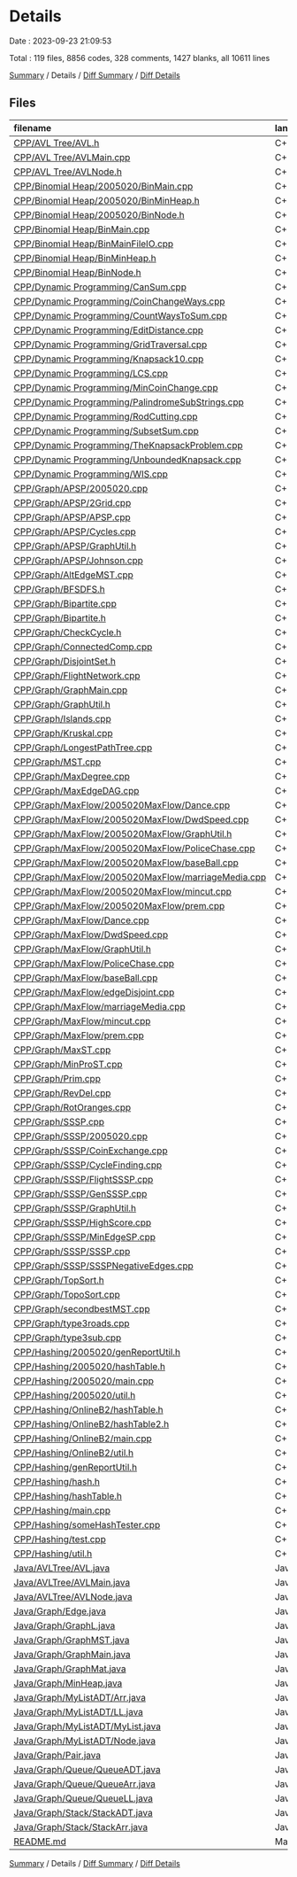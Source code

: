 # Details

Date : 2023-09-23 21:09:53

Total : 119 files,  8856 codes, 328 comments, 1427 blanks, all 10611 lines

[Summary](results.md) / Details / [Diff Summary](diff.md) / [Diff Details](diff-details.md)

## Files
| filename | language | code | comment | blank | total |
| :--- | :--- | ---: | ---: | ---: | ---: |
| [CPP/AVL Tree/AVL.h](/CPP/AVL%20Tree/AVL.h) | C++ | 177 | 1 | 24 | 202 |
| [CPP/AVL Tree/AVLMain.cpp](/CPP/AVL%20Tree/AVLMain.cpp) | C++ | 82 | 0 | 13 | 95 |
| [CPP/AVL Tree/AVLNode.h](/CPP/AVL%20Tree/AVLNode.h) | C++ | 58 | 0 | 9 | 67 |
| [CPP/Binomial Heap/2005020/BinMain.cpp](/CPP/Binomial%20Heap/2005020/BinMain.cpp) | C++ | 47 | 0 | 6 | 53 |
| [CPP/Binomial Heap/2005020/BinMinHeap.h](/CPP/Binomial%20Heap/2005020/BinMinHeap.h) | C++ | 110 | 16 | 20 | 146 |
| [CPP/Binomial Heap/2005020/BinNode.h](/CPP/Binomial%20Heap/2005020/BinNode.h) | C++ | 111 | 3 | 16 | 130 |
| [CPP/Binomial Heap/BinMain.cpp](/CPP/Binomial%20Heap/BinMain.cpp) | C++ | 45 | 2 | 6 | 53 |
| [CPP/Binomial Heap/BinMainFileIO.cpp](/CPP/Binomial%20Heap/BinMainFileIO.cpp) | C++ | 57 | 0 | 11 | 68 |
| [CPP/Binomial Heap/BinMinHeap.h](/CPP/Binomial%20Heap/BinMinHeap.h) | C++ | 110 | 16 | 20 | 146 |
| [CPP/Binomial Heap/BinNode.h](/CPP/Binomial%20Heap/BinNode.h) | C++ | 111 | 3 | 16 | 130 |
| [CPP/Dynamic Programming/CanSum.cpp](/CPP/Dynamic%20Programming/CanSum.cpp) | C++ | 33 | 1 | 2 | 36 |
| [CPP/Dynamic Programming/CoinChangeWays.cpp](/CPP/Dynamic%20Programming/CoinChangeWays.cpp) | C++ | 41 | 0 | 4 | 45 |
| [CPP/Dynamic Programming/CountWaysToSum.cpp](/CPP/Dynamic%20Programming/CountWaysToSum.cpp) | C++ | 25 | 1 | 0 | 26 |
| [CPP/Dynamic Programming/EditDistance.cpp](/CPP/Dynamic%20Programming/EditDistance.cpp) | C++ | 44 | 0 | 5 | 49 |
| [CPP/Dynamic Programming/GridTraversal.cpp](/CPP/Dynamic%20Programming/GridTraversal.cpp) | C++ | 45 | 1 | 13 | 59 |
| [CPP/Dynamic Programming/Knapsack10.cpp](/CPP/Dynamic%20Programming/Knapsack10.cpp) | C++ | 39 | 0 | 12 | 51 |
| [CPP/Dynamic Programming/LCS.cpp](/CPP/Dynamic%20Programming/LCS.cpp) | C++ | 55 | 0 | 5 | 60 |
| [CPP/Dynamic Programming/MinCoinChange.cpp](/CPP/Dynamic%20Programming/MinCoinChange.cpp) | C++ | 34 | 1 | 4 | 39 |
| [CPP/Dynamic Programming/PalindromeSubStrings.cpp](/CPP/Dynamic%20Programming/PalindromeSubStrings.cpp) | C++ | 32 | 0 | 7 | 39 |
| [CPP/Dynamic Programming/RodCutting.cpp](/CPP/Dynamic%20Programming/RodCutting.cpp) | C++ | 35 | 0 | 2 | 37 |
| [CPP/Dynamic Programming/SubsetSum.cpp](/CPP/Dynamic%20Programming/SubsetSum.cpp) | C++ | 48 | 0 | 6 | 54 |
| [CPP/Dynamic Programming/TheKnapsackProblem.cpp](/CPP/Dynamic%20Programming/TheKnapsackProblem.cpp) | C++ | 23 | 2 | 4 | 29 |
| [CPP/Dynamic Programming/UnboundedKnapsack.cpp](/CPP/Dynamic%20Programming/UnboundedKnapsack.cpp) | C++ | 23 | 0 | 5 | 28 |
| [CPP/Dynamic Programming/WIS.cpp](/CPP/Dynamic%20Programming/WIS.cpp) | C++ | 68 | 0 | 6 | 74 |
| [CPP/Graph/APSP/2005020.cpp](/CPP/Graph/APSP/2005020.cpp) | C++ | 94 | 0 | 14 | 108 |
| [CPP/Graph/APSP/2Grid.cpp](/CPP/Graph/APSP/2Grid.cpp) | C++ | 48 | 0 | 4 | 52 |
| [CPP/Graph/APSP/APSP.cpp](/CPP/Graph/APSP/APSP.cpp) | C++ | 93 | 0 | 15 | 108 |
| [CPP/Graph/APSP/Cycles.cpp](/CPP/Graph/APSP/Cycles.cpp) | C++ | 111 | 0 | 15 | 126 |
| [CPP/Graph/APSP/GraphUtil.h](/CPP/Graph/APSP/GraphUtil.h) | C++ | 26 | 0 | 3 | 29 |
| [CPP/Graph/APSP/Johnson.cpp](/CPP/Graph/APSP/Johnson.cpp) | C++ | 121 | 1 | 16 | 138 |
| [CPP/Graph/AltEdgeMST.cpp](/CPP/Graph/AltEdgeMST.cpp) | C++ | 55 | 1 | 16 | 72 |
| [CPP/Graph/BFSDFS.h](/CPP/Graph/BFSDFS.h) | C++ | 81 | 12 | 19 | 112 |
| [CPP/Graph/Bipartite.cpp](/CPP/Graph/Bipartite.cpp) | C++ | 20 | 0 | 3 | 23 |
| [CPP/Graph/Bipartite.h](/CPP/Graph/Bipartite.h) | C++ | 27 | 0 | 0 | 27 |
| [CPP/Graph/CheckCycle.h](/CPP/Graph/CheckCycle.h) | C++ | 20 | 0 | 5 | 25 |
| [CPP/Graph/ConnectedComp.cpp](/CPP/Graph/ConnectedComp.cpp) | C++ | 39 | 0 | 9 | 48 |
| [CPP/Graph/DisjointSet.h](/CPP/Graph/DisjointSet.h) | C++ | 26 | 0 | 2 | 28 |
| [CPP/Graph/FlightNetwork.cpp](/CPP/Graph/FlightNetwork.cpp) | C++ | 64 | 13 | 18 | 95 |
| [CPP/Graph/GraphMain.cpp](/CPP/Graph/GraphMain.cpp) | C++ | 74 | 0 | 20 | 94 |
| [CPP/Graph/GraphUtil.h](/CPP/Graph/GraphUtil.h) | C++ | 26 | 0 | 3 | 29 |
| [CPP/Graph/Islands.cpp](/CPP/Graph/Islands.cpp) | C++ | 56 | 0 | 6 | 62 |
| [CPP/Graph/Kruskal.cpp](/CPP/Graph/Kruskal.cpp) | C++ | 52 | 1 | 16 | 69 |
| [CPP/Graph/LongestPathTree.cpp](/CPP/Graph/LongestPathTree.cpp) | C++ | 77 | 1 | 11 | 89 |
| [CPP/Graph/MST.cpp](/CPP/Graph/MST.cpp) | C++ | 108 | 1 | 29 | 138 |
| [CPP/Graph/MaxDegree.cpp](/CPP/Graph/MaxDegree.cpp) | C++ | 59 | 0 | 13 | 72 |
| [CPP/Graph/MaxEdgeDAG.cpp](/CPP/Graph/MaxEdgeDAG.cpp) | C++ | 40 | 0 | 6 | 46 |
| [CPP/Graph/MaxFlow/2005020MaxFlow/Dance.cpp](/CPP/Graph/MaxFlow/2005020MaxFlow/Dance.cpp) | C++ | 76 | 8 | 18 | 102 |
| [CPP/Graph/MaxFlow/2005020MaxFlow/DwdSpeed.cpp](/CPP/Graph/MaxFlow/2005020MaxFlow/DwdSpeed.cpp) | C++ | 132 | 15 | 17 | 164 |
| [CPP/Graph/MaxFlow/2005020MaxFlow/GraphUtil.h](/CPP/Graph/MaxFlow/2005020MaxFlow/GraphUtil.h) | C++ | 26 | 0 | 3 | 29 |
| [CPP/Graph/MaxFlow/2005020MaxFlow/PoliceChase.cpp](/CPP/Graph/MaxFlow/2005020MaxFlow/PoliceChase.cpp) | C++ | 130 | 11 | 17 | 158 |
| [CPP/Graph/MaxFlow/2005020MaxFlow/baseBall.cpp](/CPP/Graph/MaxFlow/2005020MaxFlow/baseBall.cpp) | C++ | 171 | 17 | 26 | 214 |
| [CPP/Graph/MaxFlow/2005020MaxFlow/marriageMedia.cpp](/CPP/Graph/MaxFlow/2005020MaxFlow/marriageMedia.cpp) | C++ | 144 | 14 | 16 | 174 |
| [CPP/Graph/MaxFlow/2005020MaxFlow/mincut.cpp](/CPP/Graph/MaxFlow/2005020MaxFlow/mincut.cpp) | C++ | 110 | 11 | 15 | 136 |
| [CPP/Graph/MaxFlow/2005020MaxFlow/prem.cpp](/CPP/Graph/MaxFlow/2005020MaxFlow/prem.cpp) | C++ | 157 | 14 | 18 | 189 |
| [CPP/Graph/MaxFlow/Dance.cpp](/CPP/Graph/MaxFlow/Dance.cpp) | C++ | 76 | 8 | 18 | 102 |
| [CPP/Graph/MaxFlow/DwdSpeed.cpp](/CPP/Graph/MaxFlow/DwdSpeed.cpp) | C++ | 132 | 15 | 17 | 164 |
| [CPP/Graph/MaxFlow/GraphUtil.h](/CPP/Graph/MaxFlow/GraphUtil.h) | C++ | 26 | 0 | 3 | 29 |
| [CPP/Graph/MaxFlow/PoliceChase.cpp](/CPP/Graph/MaxFlow/PoliceChase.cpp) | C++ | 130 | 11 | 17 | 158 |
| [CPP/Graph/MaxFlow/baseBall.cpp](/CPP/Graph/MaxFlow/baseBall.cpp) | C++ | 171 | 17 | 26 | 214 |
| [CPP/Graph/MaxFlow/edgeDisjoint.cpp](/CPP/Graph/MaxFlow/edgeDisjoint.cpp) | C++ | 119 | 11 | 18 | 148 |
| [CPP/Graph/MaxFlow/marriageMedia.cpp](/CPP/Graph/MaxFlow/marriageMedia.cpp) | C++ | 144 | 14 | 16 | 174 |
| [CPP/Graph/MaxFlow/mincut.cpp](/CPP/Graph/MaxFlow/mincut.cpp) | C++ | 110 | 11 | 15 | 136 |
| [CPP/Graph/MaxFlow/prem.cpp](/CPP/Graph/MaxFlow/prem.cpp) | C++ | 157 | 14 | 18 | 189 |
| [CPP/Graph/MaxST.cpp](/CPP/Graph/MaxST.cpp) | C++ | 67 | 0 | 17 | 84 |
| [CPP/Graph/MinProST.cpp](/CPP/Graph/MinProST.cpp) | C++ | 60 | 1 | 16 | 77 |
| [CPP/Graph/Prim.cpp](/CPP/Graph/Prim.cpp) | C++ | 71 | 1 | 18 | 90 |
| [CPP/Graph/RevDel.cpp](/CPP/Graph/RevDel.cpp) | C++ | 79 | 0 | 12 | 91 |
| [CPP/Graph/RotOranges.cpp](/CPP/Graph/RotOranges.cpp) | C++ | 57 | 0 | 8 | 65 |
| [CPP/Graph/SSSP.cpp](/CPP/Graph/SSSP.cpp) | C++ | 101 | 3 | 19 | 123 |
| [CPP/Graph/SSSP/2005020.cpp](/CPP/Graph/SSSP/2005020.cpp) | C++ | 78 | 0 | 16 | 94 |
| [CPP/Graph/SSSP/CoinExchange.cpp](/CPP/Graph/SSSP/CoinExchange.cpp) | C++ | 92 | 4 | 8 | 104 |
| [CPP/Graph/SSSP/CycleFinding.cpp](/CPP/Graph/SSSP/CycleFinding.cpp) | C++ | 47 | 4 | 8 | 59 |
| [CPP/Graph/SSSP/FlightSSSP.cpp](/CPP/Graph/SSSP/FlightSSSP.cpp) | C++ | 82 | 1 | 18 | 101 |
| [CPP/Graph/SSSP/GenSSSP.cpp](/CPP/Graph/SSSP/GenSSSP.cpp) | C++ | 91 | 3 | 13 | 107 |
| [CPP/Graph/SSSP/GraphUtil.h](/CPP/Graph/SSSP/GraphUtil.h) | C++ | 26 | 0 | 3 | 29 |
| [CPP/Graph/SSSP/HighScore.cpp](/CPP/Graph/SSSP/HighScore.cpp) | C++ | 45 | 3 | 7 | 55 |
| [CPP/Graph/SSSP/MinEdgeSP.cpp](/CPP/Graph/SSSP/MinEdgeSP.cpp) | C++ | 66 | 0 | 14 | 80 |
| [CPP/Graph/SSSP/SSSP.cpp](/CPP/Graph/SSSP/SSSP.cpp) | C++ | 110 | 4 | 16 | 130 |
| [CPP/Graph/SSSP/SSSPNegativeEdges.cpp](/CPP/Graph/SSSP/SSSPNegativeEdges.cpp) | C++ | 58 | 4 | 8 | 70 |
| [CPP/Graph/TopSort.h](/CPP/Graph/TopSort.h) | C++ | 90 | 0 | 16 | 106 |
| [CPP/Graph/TopoSort.cpp](/CPP/Graph/TopoSort.cpp) | C++ | 49 | 0 | 6 | 55 |
| [CPP/Graph/secondbestMST.cpp](/CPP/Graph/secondbestMST.cpp) | C++ | 102 | 1 | 24 | 127 |
| [CPP/Graph/type3roads.cpp](/CPP/Graph/type3roads.cpp) | C++ | 79 | 1 | 11 | 91 |
| [CPP/Graph/type3sub.cpp](/CPP/Graph/type3sub.cpp) | C++ | 119 | 2 | 16 | 137 |
| [CPP/Hashing/2005020/genReportUtil.h](/CPP/Hashing/2005020/genReportUtil.h) | C++ | 27 | 0 | 1 | 28 |
| [CPP/Hashing/2005020/hashTable.h](/CPP/Hashing/2005020/hashTable.h) | C++ | 230 | 4 | 30 | 264 |
| [CPP/Hashing/2005020/main.cpp](/CPP/Hashing/2005020/main.cpp) | C++ | 60 | 1 | 16 | 77 |
| [CPP/Hashing/2005020/util.h](/CPP/Hashing/2005020/util.h) | C++ | 35 | 0 | 6 | 41 |
| [CPP/Hashing/OnlineB2/hashTable.h](/CPP/Hashing/OnlineB2/hashTable.h) | C++ | 227 | 4 | 31 | 262 |
| [CPP/Hashing/OnlineB2/hashTable2.h](/CPP/Hashing/OnlineB2/hashTable2.h) | C++ | 82 | 0 | 8 | 90 |
| [CPP/Hashing/OnlineB2/main.cpp](/CPP/Hashing/OnlineB2/main.cpp) | C++ | 48 | 0 | 4 | 52 |
| [CPP/Hashing/OnlineB2/util.h](/CPP/Hashing/OnlineB2/util.h) | C++ | 35 | 0 | 6 | 41 |
| [CPP/Hashing/genReportUtil.h](/CPP/Hashing/genReportUtil.h) | C++ | 30 | 0 | 1 | 31 |
| [CPP/Hashing/hash.h](/CPP/Hashing/hash.h) | C++ | 32 | 0 | 6 | 38 |
| [CPP/Hashing/hashTable.h](/CPP/Hashing/hashTable.h) | C++ | 230 | 4 | 30 | 264 |
| [CPP/Hashing/main.cpp](/CPP/Hashing/main.cpp) | C++ | 61 | 1 | 16 | 78 |
| [CPP/Hashing/someHashTester.cpp](/CPP/Hashing/someHashTester.cpp) | C++ | 69 | 1 | 6 | 76 |
| [CPP/Hashing/test.cpp](/CPP/Hashing/test.cpp) | C++ | 37 | 1 | 10 | 48 |
| [CPP/Hashing/util.h](/CPP/Hashing/util.h) | C++ | 35 | 0 | 6 | 41 |
| [Java/AVLTree/AVL.java](/Java/AVLTree/AVL.java) | Java | 148 | 2 | 22 | 172 |
| [Java/AVLTree/AVLMain.java](/Java/AVLTree/AVLMain.java) | Java | 76 | 0 | 8 | 84 |
| [Java/AVLTree/AVLNode.java](/Java/AVLTree/AVLNode.java) | Java | 33 | 0 | 11 | 44 |
| [Java/Graph/Edge.java](/Java/Graph/Edge.java) | Java | 30 | 0 | 7 | 37 |
| [Java/Graph/GraphL.java](/Java/Graph/GraphL.java) | Java | 25 | 0 | 6 | 31 |
| [Java/Graph/GraphMST.java](/Java/Graph/GraphMST.java) | Java | 43 | 0 | 5 | 48 |
| [Java/Graph/GraphMain.java](/Java/Graph/GraphMain.java) | Java | 29 | 0 | 4 | 33 |
| [Java/Graph/GraphMat.java](/Java/Graph/GraphMat.java) | Java | 173 | 0 | 24 | 197 |
| [Java/Graph/MinHeap.java](/Java/Graph/MinHeap.java) | Java | 153 | 0 | 24 | 177 |
| [Java/Graph/MyListADT/Arr.java](/Java/Graph/MyListADT/Arr.java) | Java | 135 | 3 | 25 | 163 |
| [Java/Graph/MyListADT/LL.java](/Java/Graph/MyListADT/LL.java) | Java | 122 | 0 | 18 | 140 |
| [Java/Graph/MyListADT/MyList.java](/Java/Graph/MyListADT/MyList.java) | Java | 16 | 4 | 4 | 24 |
| [Java/Graph/MyListADT/Node.java](/Java/Graph/MyListADT/Node.java) | Java | 42 | 3 | 11 | 56 |
| [Java/Graph/Pair.java](/Java/Graph/Pair.java) | Java | 14 | 0 | 3 | 17 |
| [Java/Graph/Queue/QueueADT.java](/Java/Graph/Queue/QueueADT.java) | Java | 10 | 0 | 6 | 16 |
| [Java/Graph/Queue/QueueArr.java](/Java/Graph/Queue/QueueArr.java) | Java | 54 | 0 | 13 | 67 |
| [Java/Graph/Queue/QueueLL.java](/Java/Graph/Queue/QueueLL.java) | Java | 54 | 0 | 13 | 67 |
| [Java/Graph/Stack/StackADT.java](/Java/Graph/Stack/StackADT.java) | Java | 8 | 0 | 5 | 13 |
| [Java/Graph/Stack/StackArr.java](/Java/Graph/Stack/StackArr.java) | Java | 40 | 0 | 11 | 51 |
| [README.md](/README.md) | Markdown | 63 | 0 | 19 | 82 |

[Summary](results.md) / Details / [Diff Summary](diff.md) / [Diff Details](diff-details.md)
